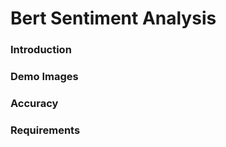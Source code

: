 # Bert Sentiment Analysis #
### Introduction ###
### Demo Images ###
### Accuracy ###
### Requirements ### 
